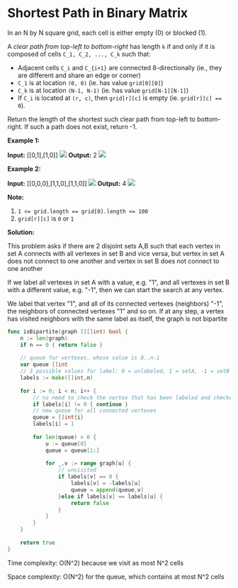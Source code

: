 # Shortest Path in Binary Matrix

In an N by N square grid, each cell is either empty (0) or blocked (1).

A _clear path from top-left to bottom-right_ has length  `k`  if and only if it is composed of cells  `C_1, C_2, ..., C_k` such that:

-   Adjacent cells  `C_i`  and  `C_{i+1}`  are connected 8-directionally (ie., they are different and share an edge or corner)
-   `C_1`  is at location  `(0, 0)`  (ie. has value  `grid[0][0]`)
-   `C_k` is at location  `(N-1, N-1)`  (ie. has value  `grid[N-1][N-1]`)
-   If  `C_i`  is located at `(r, c)`, then  `grid[r][c]`  is empty (ie. `grid[r][c] == 0`).

Return the length of the shortest such clear path from top-left to bottom-right. If such a path does not exist, return -1.

**Example 1:**

**Input:** [[0,1],[1,0]]
![](https://assets.leetcode.com/uploads/2019/08/04/example1_1.png) 
**Output:** 2
![](https://assets.leetcode.com/uploads/2019/08/04/example1_2.png)

**Example 2:**

**Input:** [[0,0,0],[1,1,0],[1,1,0]]
![](https://assets.leetcode.com/uploads/2019/08/04/example2_1.png) 
**Output:** 4
![](https://assets.leetcode.com/uploads/2019/08/04/example2_2.png)

**Note:**

1.  `1 <= grid.length == grid[0].length <= 100`
2.  `grid[r][c]`  is  `0`  or  `1`

**Solution:**

This problem asks if there are 2 disjoint sets A,B such that 
each vertex in set A connects with all vertexes in set B and vice versa,
but vertex in set A does not connect to one another and
vertex in set B does not connect to one another

If we label all vertexes in set A with a value, e.g. "1", 
and all vertexes in set B with a different value, e.g. "-1",
then we can start the search at any vertex. 

We label that vertex "1", 
and all of its connected vertexes (neighbors) "-1", the neighbors of connected vertexes "1" and so on.
If at any step, a vertex has visited neighbors with the same label as itself, the graph is not bipartite

```go
func isBipartite(graph [][]int) bool {
    n := len(graph)
    if n == 0 { return false }
    
    // queue for vertexes, whose value is 0..n-1
    var queue []int
    // 3 possible values for label: 0 = unlabeled, 1 = setA, -1 = setB
    labels := make([]int,n)
    
    for i := 0; i < n; i++ {
        // no need to check the vertex that has been labeled and checked
        if labels[i] != 0 { continue }
        // new queue for all connected vertexes
        queue = []int{i}
        labels[i] = 1
        
        for len(queue) > 0 {
            u := queue[0]
            queue = queue[1:]
            
            for _,v := range graph[u] {
                // unvisited
                if labels[v] == 0 {
                    labels[v] = -labels[u]
                    queue = append(queue,v)
                }else if labels[v] == labels[u] {
                    return false
                }
            }
        }
    }
    
    return true
}
```

Time complexity: O(N^2) because we visit as most N^2 cells

Space complexity: O(N^2) for the queue, which contains at most N^2 cells